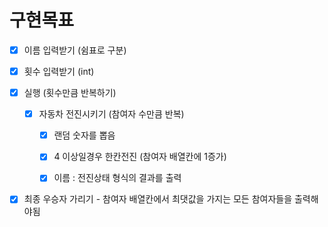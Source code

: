 # 구현목표

- [x] 이름 입력받기 (쉼표로 구분)

- [x] 횟수 입력받기 (int)

- [x] 실행 (횟수만큼 반복하기)
  
  - [x] 자동차 전진시키기 (참여자 수만큼 반복)
    
    - [x] 랜덤 숫자를 뽑음
    
    - [x] 4 이상일경우 한칸전진 (참여자 배열칸에 1증가)
    
    - [x] 이름 : 전진상태 형식의 결과를 출력

- [x] 최종 우승자 가리기 - 참여자 배열칸에서 최댓값을 가지는 모든 참여자들을 출력해야됨


